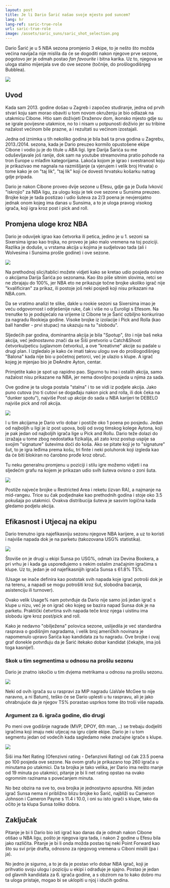 ```yaml
---
layout: post
title: Je li Dario Šarić našao svoje mjesto pod suncem?
lang: hr
lang-ref: saric-true-role
url: saric-true-role
image: /assets/saric_suns/saric_shot_selection.png
---
```


Dario Šarić je u 5 NBA sezona promjenio 3 ekipe, to je nešto što možda većina navijača nije mislila da će se dogoditi nakon njegove prve sezone, pogotovo jer je odmah postao *fan favourite* i bitna karika. Uz to, njegova se uloga stalno mijenjala sve do ove sezone (točnije, do prošlogodišnjeg Bubblea).

![](/assets/saric_suns/shishi.jpg)

<!--more-->

## Uvod

Kada sam 2013. godine došao u Zagreb i započeo studiranje, jedna od prvih stvari koju sam morao obaviti  u tom novom okruženju je bio odlazak na utakmicu Cibone. Htio sam doživjeti Draženov dom, ikonsko mjesto gdje su se igrale povijesne utakmice, no to i nisam u potpunosti doživio jer su tribine nažalost većinom bile prazne, a i rezultati su većinom izostajali.

Jedna od iznimka u tih nekoliko godina je bila baš ta prva godina u Zagrebu, 2013./2014. sezona, kada je Dario preuzeo kormilo opustošene ekipe Cibone i vodio ju je do titule u ABA ligi. Igre Darija Šarića su me oduševljavale još ranije, dok sam na youtube streamovima pratio pohode na tron Europe u mlađim kategorijama. Lakoća kojom je igrao i svestranost koju je prikazivao me nagnala na razmišljanje (a vjerujem i velik broj Hrvata) o tome kako je on "taj lik", "taj lik" koji će dovesti hrvatsku košarku natrag gdje pripada.

Dario je nakon Cibone proveo dvije sezone u Efesu, gdje ga je Duda Ivković "iskrojio" za NBA ligu, za ulogu koju je tek ove sezone u Sunsima preuzeo. Brojke koje je tada postizao i udio šuteva za 2/3 poena je nevjerojatno jednak onom kojeg ima danas u Sunsima, a to je uloga pravog visokog igrača, koji igra kroz post i pick and roll.

## Promjena uloge kroz NBA

Dario je oduvijek igrao kao četvorka ili petica, jedino je u 1. sezoni sa Sixersima igrao kao trojka, no proveo je jako malo vremena na toj poziciji. Razlika je doduše, u vrstama akcija u kojima je sudjelovao tada (ali i Wolvesima i Sunsima prošle godine) i ove sezone.

![](/assets/saric_suns/play_type_breakdown_saric.png)

Na prethodnoj slici/tablici možete vidjeti kako se kretao udio posjeda ovisno o akcijama Darija Šarića po sezonama. Kao što piše sitnim slovima, retci se ne zbrajaju do 100%, jer NBA eto ne prikazuje točne brojke ukoliko igrač nije "kvalificiran" za prikaz, ili postoje još neki posjedi koji nisu prikazani na NBA.com.

Da se vratimo analizi te slike, dakle u rookie sezoni sa Sixersima imao je veću odgovornost i odrješenije ruke, čak i više no u Euroligi s Efesom. Na trenutke to je podsjećalo na vrijeme iz Cibone te je Šarić ozbiljno konkurirao za nagradu Rookieja godine. Visoke brojke iz izolacije i Pick and Rolla (kao ball handler - prvi stupac) na ukazuju na tu "slobodu".

Sljedećih par godina, dominantna akcija je bila "Spotup", što i nije baš neka akcija, već jednostavno znači da se Šiši pretvorio u Catch&Shoot četvorku/peticu (uglavnom četvorku), a ove "kreativne" akcije su padale u drugi plan. I izgledalo je kako će imati takvu ulogu sve do prošlogodišnjeg "Balona" kada nije bio u početnoj petorci, već je ulazio s klupe. A igrač kojeg je mjenjao bio je DeAndre Ayton, centar.

Primjetite kako je spot up rapidno pao. Sigurno tu ima i ostalih akcija, samo nažalost nisu prikazane na NBA, jer nema dovoljno posjeda u njima za sada.

Ove godine je ta uloga postala "stalna" i to se vidi iz podjele akcija. Jako puno cutova (no ti cutovi se događaju nakon pick and rolla, ili dok čeka na "dunker spotu"), najviše Post up akcije do sada u NBA karijeri te DEBELO najviše pick and roll akcija.

![](/assets/saric_suns/ppp_post_pnr.png)

I u tim akcijama je Dario vrlo dobar i postiže oko 1 poena po posjedu. Jedan od najboljih u ligi je iz post upova, bolji od svog timskog kolege Aytona, koji je pak jedan od najboljih igrača lige u Pick and Rollu. Dario teže dolazi do izražaja u tome zbog nedostatka fizikalija, ali zato kroz postup uspije sa svojim "signature" šutevima doći do koša. Ako se pitate koji je to "signature" šut, to je igra leđima prema košu, tri finte i neki poluhorok koji izgleda kao da će biti blokiran no čarobno prođe kroz obruč.

Tu neku generalnu promjenu u poziciji i stilu igre možemo vidjeti i na sljedećm grafu na kojem je prikazan udio svih šuteva ovisno o zoni šuta.

![](/assets/saric_suns/saric_shot_selection.png)

Postiže najveće brojke u Restricted Area i reketu (izvan RA), a najmanje na mid-rangeu. Trice su čak podjednake kao prethodnih godina i stoje oko 3.5 pokušaja po utakmici. Ovakva distribucija šuteva je sasvim logična kada gledamo podjelu akcija.


## Efikasnost i Utjecaj na ekipu

Dario trenutno igra najefikasniju sezonu njegove NBA karijere, a uz to koristi i najviše napada dok je na parketu (takozovana USG% statistika).

![](/assets/saric_suns/suns_bench_usg_eff.png)

Štoviše on je drugi u ekipi Sunsa po USG%, odmah iza Devina Bookera, a pri vrhu je i kada ga uspoređujemo s nekim ostalim značajnim igračima s klupe. Uz to, jedan je od najefikasnijih igrača Sunsa s 61.8% TS%.

(Usage se inače definira kao postotak svih napada koje igrač potroši dok je na terenu, a napadi se mogu potrošiti kroz šut, slobodna bacanja, asistenciju ili turnover).

Ovako velik Usage% nam potvrđuje da Dario nije samo još jedan igrač s klupe u nizu, već je on igrač oko kojeg se bazira napad Sunsa dok je na parketu. Praktički četvrtina svih napada teče kroz njega i uistinu ima slobodu igre kroz post/pick and roll.

Kako je nedavno "obilježena" polovica sezone, uslijedila je već standardna rasprava o godišnjim nagradama, i velik broj američkih novinara je napomenulo upravo Šarića kao kandidata za tu nagradu. Ove brojke i ovaj graf donekle potvrđuju da je Šarić itekako dobar kandidat (čekajte, ima još toga kasnije!).

### Skok u tim segmentima u odnosu na prošlu sezonu

Dario je znatno iskočio u tim dvjema metrikama u odnosu na prošlu sezonu.

![](/assets/saric_suns/usg_ts_jump.png)

Neki od ovih igrača su u raspravi za MIP nagradu (JaVale McGee to nije naravno, a ni Batum), teško će se Dario uplesti u tu raspravu, ali je jako ohrabrujuće da je njegov TS% porastao usprkos tome što troši više napada.

### Argument za 6. igrača godine, dio drugi

Po meni ove godišnje nagrade (MVP, DPOY, 6th man, ..) se trebaju dodjeliti igračima koji imaju neki utjecaj na igru cijele ekipe. Dario je i u tom segmentu jedan od vodećih kada sagledamo neke značajne igrače s klupe.

![](/assets/saric_suns/ortg_drtg_impact.png)

Šiši ima Net Rating (Ofenzivni rating - Defanzivni Rating) od čak 23.5 poena po 100 posjeda ove sezone. Na ovom grafu je prikazano top 260 igrača u minutama po utakmici. Da ta brojka je tako velika, jer Dario ima nešto manje od 19 minuta po utakmici, pitanje je bi li net rating opstao na ovako ogromnim razinama s povećanjem minuta.

No bez obzira na sve to, ova brojka je jednostavno apsurdna. Niti jedan igrač Sunsa nema ni približno blizu brojke ko Šarić, najbliži su Cameron Johnson i Cameron Payne s 11.4 i 10.0, i oni su isto igrači s klupe, tako da očito je ta klupa Sunsa *toliko* dobra.

## Zaključak

Pitanje je bi li Dario bio isti igrač kao danas da je odmah nakon Cibone otišao u NBA ligu, pošto je njegova igra tada, i nakon 2 godine u Efesu bila jako različita. Pitanje je bi li onda možda postao taj neki Point Forward kao što su svi prije drafta, odnosno za njegovog vremena u Ciboni mislili (pa i ja).

No jedno je sigurno, a to je da je postao vrlo dobar NBA igrač, koji je prihvatio svoju ulogu i poziciju u ekipi i odrađuje je sjajno. Postao je jedan od glavnih kandidata za 6. igrača godine, a s obzirom na to kako dobro mu ta uloga pristaje, mogao bi se uklopiti u njoj i idućih godina.
